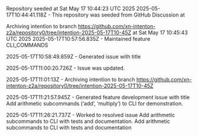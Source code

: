 Repository seeded at Sat May 17 10:44:23 UTC 2025
 2025-05-17T10:44:41.118Z - This repository was seeded from GitHub Discussion  at 

Archiving intentïon to branch https://github.com/xn-intenton-z2a/repository0/tree/intention-2025-05-17T10-45Z at Sat May 17 10:45:43 UTC 2025
2025-05-17T10:57:56.835Z - Maintained feature CLI_COMMANDS

2025-05-17T10:58:49.859Z - Generated issue with title 

2025-05-17T11:00:20.726Z - Issue  was updated.

2025-05-17T11:01:13Z - Archiving intentïon to branch https://github.com/xn-intenton-z2a/repository0/tree/intention-2025-05-17T10-45Z

2025-05-17T11:21:57.945Z - Generated feature development issue with title Add arithmetic subcommands (‘add’, ‘multiply’) to CLI for demonstration.

2025-05-17T11:26:21.737Z - Worked to resolved issue Add arithmetic subcommands to CLI with tests and documentation. Add arithmetic subcommands to CLI with tests and documentation
